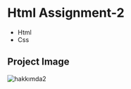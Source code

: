 # Html Assignment-2

* Html
* Css

## Project Image
![hakkımda2](https://user-images.githubusercontent.com/86098657/183858350-b219fe12-ce51-484b-8f3e-b60c405ed298.PNG)
